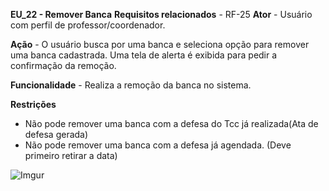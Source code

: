 **EU_22 - Remover Banca**
**Requisitos relacionados** - RF-25
**Ator** -  Usuário com perfil de professor/coordenador.

**Ação** - O usuário busca por uma banca e seleciona opção para remover uma banca 
cadastrada. Uma tela de alerta é exibida para pedir a confirmação da remoção.

**Funcionalidade** - Realiza a remoção da banca no sistema.

**Restrições**
- Não pode remover uma banca com a defesa do Tcc  já realizada(Ata de defesa gerada)
- Não pode remover uma banca com a defesa já agendada. (Deve primeiro retirar a data)

![Imgur](http://i.imgur.com/zLERhi5.png)

